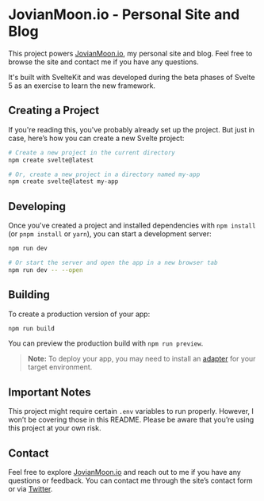 # JovianMoon.io - Personal Site and Blog

This project powers [JovianMoon.io](https://jovianmoon.io), my personal site and blog. Feel free to browse the
site and contact me if you have any questions.

It's built with SvelteKit and was developed during the beta phases of Svelte 5 as an exercise to learn the new
framework.

## Creating a Project

If you're reading this, you've probably already set up the project. But just in case, here’s how you can
create a new Svelte project:

```bash
# Create a new project in the current directory
npm create svelte@latest

# Or, create a new project in a directory named my-app
npm create svelte@latest my-app
```

## Developing

Once you've created a project and installed dependencies with `npm install` (or `pnpm install` or `yarn`), you
can start a development server:

```bash
npm run dev

# Or start the server and open the app in a new browser tab
npm run dev -- --open
```

## Building

To create a production version of your app:

```bash
npm run build
```

You can preview the production build with `npm run preview`.

> **Note:** To deploy your app, you may need to install an [adapter](https://kit.svelte.dev/docs/adapters) for
> your target environment.

## Important Notes

This project might require certain `.env` variables to run properly. However, I won’t be covering those in
this README. Please be aware that you’re using this project at your own risk.

## Contact

Feel free to explore [JovianMoon.io](https://jovianmoon.io) and reach out to me if you have any questions or
feedback. You can contact me through the site’s contact form or via
[Twitter](https://twitter.com/jovianmoonio).
